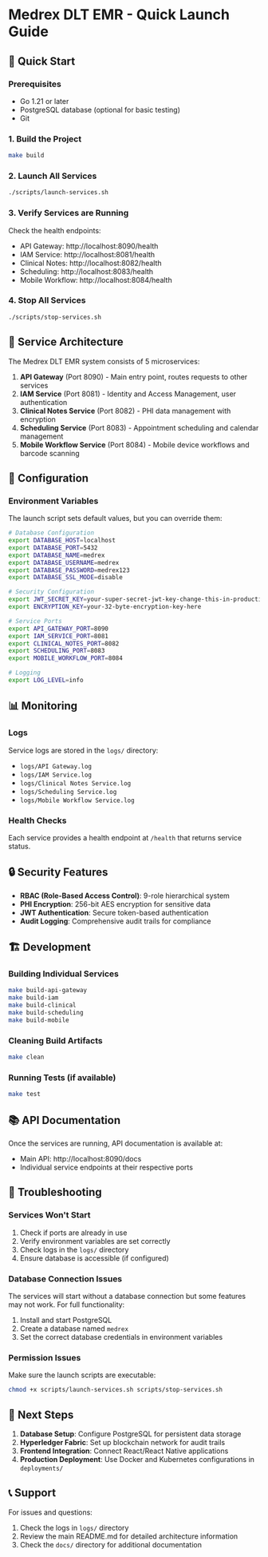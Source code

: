 # Medrex DLT EMR - Quick Launch Guide

## 🚀 Quick Start

### Prerequisites
- Go 1.21 or later
- PostgreSQL database (optional for basic testing)
- Git

### 1. Build the Project
```bash
make build
```

### 2. Launch All Services
```bash
./scripts/launch-services.sh
```

### 3. Verify Services are Running
Check the health endpoints:
- API Gateway: http://localhost:8090/health
- IAM Service: http://localhost:8081/health
- Clinical Notes: http://localhost:8082/health
- Scheduling: http://localhost:8083/health
- Mobile Workflow: http://localhost:8084/health

### 4. Stop All Services
```bash
./scripts/stop-services.sh
```

## 🏥 Service Architecture

The Medrex DLT EMR system consists of 5 microservices:

1. **API Gateway** (Port 8090) - Main entry point, routes requests to other services
2. **IAM Service** (Port 8081) - Identity and Access Management, user authentication
3. **Clinical Notes Service** (Port 8082) - PHI data management with encryption
4. **Scheduling Service** (Port 8083) - Appointment scheduling and calendar management
5. **Mobile Workflow Service** (Port 8084) - Mobile device workflows and barcode scanning

## 🔧 Configuration

### Environment Variables
The launch script sets default values, but you can override them:

```bash
# Database Configuration
export DATABASE_HOST=localhost
export DATABASE_PORT=5432
export DATABASE_NAME=medrex
export DATABASE_USERNAME=medrex
export DATABASE_PASSWORD=medrex123
export DATABASE_SSL_MODE=disable

# Security Configuration
export JWT_SECRET_KEY=your-super-secret-jwt-key-change-this-in-production
export ENCRYPTION_KEY=your-32-byte-encryption-key-here

# Service Ports
export API_GATEWAY_PORT=8090
export IAM_SERVICE_PORT=8081
export CLINICAL_NOTES_PORT=8082
export SCHEDULING_PORT=8083
export MOBILE_WORKFLOW_PORT=8084

# Logging
export LOG_LEVEL=info
```

## 📊 Monitoring

### Logs
Service logs are stored in the `logs/` directory:
- `logs/API Gateway.log`
- `logs/IAM Service.log`
- `logs/Clinical Notes Service.log`
- `logs/Scheduling Service.log`
- `logs/Mobile Workflow Service.log`

### Health Checks
Each service provides a health endpoint at `/health` that returns service status.

## 🔒 Security Features

- **RBAC (Role-Based Access Control)**: 9-role hierarchical system
- **PHI Encryption**: 256-bit AES encryption for sensitive data
- **JWT Authentication**: Secure token-based authentication
- **Audit Logging**: Comprehensive audit trails for compliance

## 🏗️ Development

### Building Individual Services
```bash
make build-api-gateway
make build-iam
make build-clinical
make build-scheduling
make build-mobile
```

### Cleaning Build Artifacts
```bash
make clean
```

### Running Tests (if available)
```bash
make test
```

## 📚 API Documentation

Once the services are running, API documentation is available at:
- Main API: http://localhost:8090/docs
- Individual service endpoints at their respective ports

## 🐛 Troubleshooting

### Services Won't Start
1. Check if ports are already in use
2. Verify environment variables are set correctly
3. Check logs in the `logs/` directory
4. Ensure database is accessible (if configured)

### Database Connection Issues
The services will start without a database connection but some features may not work. For full functionality:
1. Install and start PostgreSQL
2. Create a database named `medrex`
3. Set the correct database credentials in environment variables

### Permission Issues
Make sure the launch scripts are executable:
```bash
chmod +x scripts/launch-services.sh scripts/stop-services.sh
```

## 🔗 Next Steps

1. **Database Setup**: Configure PostgreSQL for persistent data storage
2. **Hyperledger Fabric**: Set up blockchain network for audit trails
3. **Frontend Integration**: Connect React/React Native applications
4. **Production Deployment**: Use Docker and Kubernetes configurations in `deployments/`

## 📞 Support

For issues and questions:
1. Check the logs in `logs/` directory
2. Review the main README.md for detailed architecture information
3. Check the `docs/` directory for additional documentation